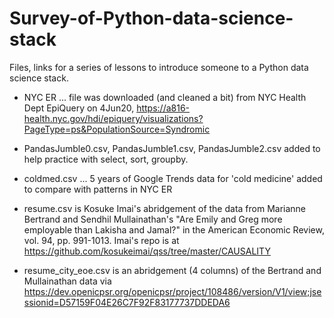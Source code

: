 # Survey-of-Python-data-science-stack
Files, links for a series of lessons to introduce someone to a Python data science stack.

* NYC ER ... file was downloaded (and cleaned a bit) from NYC Health Dept EpiQuery on 4Jun20, https://a816-health.nyc.gov/hdi/epiquery/visualizations?PageType=ps&PopulationSource=Syndromic

* PandasJumble0.csv, PandasJumble1.csv, PandasJumble2.csv added to help practice with select, sort, groupby.

* coldmed.csv ... 5 years of Google Trends data for 'cold medicine' added to compare with patterns in NYC ER 

* resume.csv is Kosuke Imai's abridgement of the data from Marianne Bertrand and Sendhil Mullainathan's "Are Emily and Greg more employable than Lakisha and Jamal?" in the American Economic Review, vol. 94, pp. 991-1013. Imai's repo is at https://github.com/kosukeimai/qss/tree/master/CAUSALITY

* resume_city_eoe.csv is an abridgement (4 columns) of the Bertrand and Mullainathan data via https://dev.openicpsr.org/openicpsr/project/108486/version/V1/view;jsessionid=D57159F04E26C7F92F83177737DDEDA6
